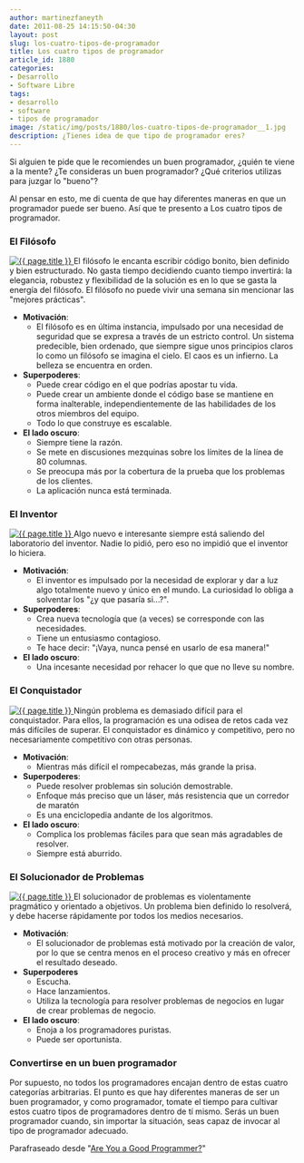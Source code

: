 ```yaml
---
author: martinezfaneyth
date: 2011-08-25 14:15:50-04:30
layout: post
slug: los-cuatro-tipos-de-programador
title: Los cuatro tipos de programador
article_id: 1880
categories:
- Desarrollo
- Software Libre
tags:
- desarrollo
- software
- tipos de programador
image: /static/img/posts/1880/los-cuatro-tipos-de-programador__1.jpg
description: ¿Tienes idea de que tipo de programador eres?
---
```


Si alguien te pide que le recomiendes un buen programador, ¿quién te viene a la mente? ¿Te consideras un buen programador? ¿Qué criterios utilizas para juzgar lo "bueno"?

Al pensar en esto, me di cuenta de que hay diferentes maneras en que un programador puede ser bueno. Así que te presento a Los cuatro tipos de programador.

### El Filósofo

<a title="{{ page.title }}" href="http://huntingbears.com.ve/static/img/posts/1880/los-cuatro-tipos-de-programador__2.jpg">
    <img class="alignright" alt="{{ page.title }}" src="http://huntingbears.com.ve/static/img/posts/1880/los-cuatro-tipos-de-programador__2.jpg" />
</a>El filósofo le encanta escribir código bonito, bien definido y bien estructurado. No gasta tiempo decidiendo cuanto tiempo invertirá: la elegancia, robustez y flexibilidad de la solución es en lo que se gasta la energía del filósofo. El filósofo no puede vivir una semana sin mencionar las "mejores prácticas".

* **Motivación**:
  * El filósofo es en última instancia, impulsado por una necesidad de seguridad que se expresa a través de un estricto control. Un sistema predecible, bien ordenado, que siempre sigue unos principios claros lo como un filósofo se imagina el cielo. El caos es un infierno. La belleza se encuentra en orden.
* **Superpoderes**:
  * Puede crear código en el que podrías apostar tu vida.
  * Puede crear un ambiente donde el código base se mantiene en forma inalterable, independientemente de las habilidades de los otros miembros del equipo.
  * Todo lo que construye es escalable.
* **El lado oscuro**:
  * Siempre tiene la razón.
  * Se mete en discusiones mezquinas sobre los límites de la línea de 80 columnas.
  * Se preocupa más por la cobertura de la prueba que los problemas de los clientes.
  * La aplicación nunca está terminada.

### El Inventor

<a title="{{ page.title }}" href="http://huntingbears.com.ve/static/img/posts/1880/los-cuatro-tipos-de-programador__4.jpg">
    <img class="alignright" alt="{{ page.title }}" src="http://huntingbears.com.ve/static/img/posts/1880/los-cuatro-tipos-de-programador__4.jpg" />
</a>Algo nuevo e interesante siempre está saliendo del laboratorio del inventor. Nadie lo pidió, pero eso no impidió que el inventor lo hiciera.

* **Motivación**:
  * El inventor es impulsado por la necesidad de explorar y dar a luz algo totalmente nuevo y único en el mundo. La curiosidad lo obliga a solventar los "¿y que pasaría si...?".
* **Superpoderes**:
  * Crea nueva tecnología que (a veces) se corresponde con las necesidades.
  * Tiene un entusiasmo contagioso.
  * Te hace decir: "¡Vaya, nunca pensé en usarlo de esa manera!"
* **El lado oscuro**:
  * Una incesante necesidad por rehacer lo que que no lleve su nombre.

### El Conquistador

<a title="{{ page.title }}" href="http://huntingbears.com.ve/static/img/posts/1880/los-cuatro-tipos-de-programador__6.jpg">
    <img class="alignright" alt="{{ page.title }}" src="http://huntingbears.com.ve/static/img/posts/1880/los-cuatro-tipos-de-programador__6.jpg" />
</a>Ningún problema es demasiado difícil para el conquistador. Para ellos, la programación es una odisea de retos cada vez más difíciles de superar. El conquistador es dinámico y competitivo, pero no necesariamente competitivo con otras personas.

* **Motivación**:
  * Mientras más difícil el rompecabezas, más grande la prisa.
* **Superpoderes**:
  * Puede resolver problemas sin solución demostrable.
  * Enfoque más preciso que un láser, más resistencia que un corredor de maratón
  * Es una enciclopedia andante de los algoritmos.
* **El lado oscuro**:
  * Complica los problemas fáciles para que sean más agradables de resolver.
  * Siempre está aburrido.

### El Solucionador de Problemas

<a title="{{ page.title }}" href="http://huntingbears.com.ve/static/img/posts/1880/los-cuatro-tipos-de-programador__8.jpg">
    <img class="alignright" alt="{{ page.title }}" src="http://huntingbears.com.ve/static/img/posts/1880/los-cuatro-tipos-de-programador__8.jpg" />
</a>El solucionador de problemas es violentamente pragmático y orientado a objetivos. Un problema bien definido lo resolverá, y debe hacerse rápidamente por todos los medios necesarios.

* **Motivación**:
  * El solucionador de problemas está motivado por la creación de valor, por lo que se centra menos en el proceso creativo y más en ofrecer el resultado deseado.
* **Superpoderes**
  * Escucha.
  * Hace lanzamientos.
  * Utiliza la tecnología para resolver problemas de negocios en lugar de crear problemas de negocio.
* **El lado oscuro**:
  * Enoja a los programadores puristas.
  * Puede ser oportunista.

### Convertirse en un buen programador

Por supuesto, no todos los programadores encajan dentro de estas cuatro categorías arbitrarias. El punto es que hay diferentes maneras de ser un buen programador, y como programador, tomate el tiempo para cultivar estos cuatro tipos de programadores dentro de tí mismo. Serás un buen programador cuando, sin importar la situación, seas capaz de invocar al tipo de programador adecuado.

Parafraseado desde "[Are You a Good Programmer?](http://techiferous.com/2011/08/are-you-a-good-programmer)"
